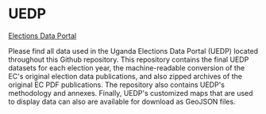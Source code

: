 # UEDP

[Elections Data Portal](https://uganda.electionsdataportal.org/result/Presidential/2016/National/)

Please find all data used in the Uganda Elections Data Portal (UEDP) located throughout this Github repository. This repository contains the final UEDP datasets for each election year, the machine-readable conversion of the EC's original election data publications, and also zipped archives of the original EC PDF publications. The repository also contains UEDP's methodology and annexes. Finally, UEDP's customized maps that are used to display data can also are available for download as GeoJSON files.

